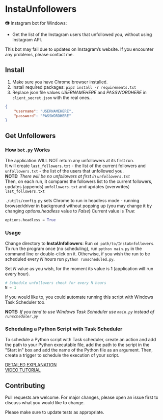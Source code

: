 # InstaUnfollowers

📷 Instagram bot for Windows:
- Get the list of the Instagram users that unfollowed you, without using Instagram API.

This bot may fail due to updates on Instagram’s website. If you encounter any problems, please contact me.

## Install
1. Make sure you have Chrome browser installed.
3. Install required packages: `pip3 install -r requirements.txt`
4. Replace json file values *USERNAMEHERE* and *PASSWORDHERE* in `client_secret.json` with the real ones..
```json
{
    "username": "USERNAMEHERE",
    "password": "PASSWORDHERE"
}
```

## Get Unfollowers
### How `bot.py` Works
The application WILL NOT return any unfollowers at its first run.  
It will create `last_followers.txt` - the list of the current followers and `unfollowers.txt` - the list of the users that unfollowed you.  
**NOTE:** *There will be no unfollowers at first in `unfollowers.txt`*  
Then, on each run, it compares the followers list to the current followers, updates (appends) `unfollowers.txt` and updates (overwrites) `last_followers.txt`

`./utils/config.py` sets Chrome to run in headless mode - running browser/driver in background without popping up (you may change it by changing *options.headless* value to *False*)
Current value is *True*:
```python
options.headless = True
```

### Usage
Change directory to **InstaUnfollowers**: Run `cd path/to/InstaUnfollowers`.
To run the program once (no scheduling), run `python main.py` in the command line or double-click on it.
Otherwise, if you wish the run to be scheduled every *N* hours run `python runscheduled.py`.

Set *N* value as you wish, for the moment its value is 1 (application will run every hour).
```python
# Schedule unfollowers check for every N hours
N = 1
```

If you would like to, you could automate running this script with Windows Task Scheduler too.

**NOTE:** *If you tend to use Windows Task Scheduler use `main.py` instead of `runscheduler.py`*  

### Scheduling a Python Script with Task Scheduler
To schedule a Python script with Task scheduler, create an action and add the path to your Python executable file, add the path to the script in the "Start in" box and add the name of the Python file as an argument. Then, create a trigger to schedule the execution of your script.

[DETAILED EXPLANATION](https://dev.to/abautista/automate-a-python-script-with-task-scheduler-3fb6)  
[VIDEO TUTORIAL](https://www.youtube.com/watch?v=n2Cr_YRQk7o)

## Contributing
Pull requests are welcome. For major changes, please open an issue first to discuss what you would like to change.

Please make sure to update tests as appropriate.
